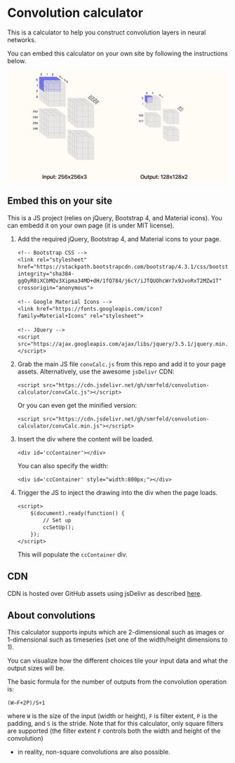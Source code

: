# Convolution calculator

This is a calculator to help you construct convolution layers in neural networks.

You can embed this calculator on your own site by following the instructions below.

<img src="imgs/twitter.png" alt="drawing" width="600"/>

## Embed this on your site

This is a JS project (relies on jQuery, Bootstrap 4, and Material icons). You can embedd it on your own page (it is under MIT license).

1. Add the required jQuery, Bootstrap 4, and Material icons to your page.
    ```
    <!-- Bootstrap CSS -->
    <link rel="stylesheet" href="https://stackpath.bootstrapcdn.com/bootstrap/4.3.1/css/bootstrap.min.css" integrity="sha384-ggOyR0iXCbMQv3Xipma34MD+dH/1fQ784/j6cY/iJTQUOhcWr7x9JvoRxT2MZw1T" crossorigin="anonymous">

    <!-- Google Material Icons -->
    <link href="https://fonts.googleapis.com/icon?family=Material+Icons" rel="stylesheet">

    <!-- JQuery -->
    <script src="https://ajax.googleapis.com/ajax/libs/jquery/3.5.1/jquery.min.js"></script>
    ```

2. Grab the main JS file `convCalc.js` from this repo and add it to your page assets. Alternatively, use the awesome `jsDelivr` CDN:
    ```
    <script src="https://cdn.jsdelivr.net/gh/smrfeld/convolution-calculator/convCalc.js"></script>
    ```
    Or you can even get the minified version:
    ```
    <script src="https://cdn.jsdelivr.net/gh/smrfeld/convolution-calculator/convCalc.min.js"></script>
    ```

3. Insert the div where the content will be loaded.
    ```
    <div id='ccContainer'></div>
    ```
    You can also specify the width:
    ```
    <div id='ccContainer' style="width:800px;"></div>
    ```

4. Trigger the JS to inject the drawing into the div when the page loads.
    ```
    <script>
        $(document).ready(function() {
            // Set up
            ccSetUp();
        });
    </script>
    ```
    This will populate the `ccContainer` div.

## CDN

CDN is hosted over GitHub assets using jsDelivr as described [here](https://medium.com/javarevisited/how-to-host-your-repository-js-css-on-open-source-cdn-jsdelivr-4de252d6fbad).

## About convolutions

This calculator supports inputs which are 2-dimensional such as images or 1-dimensional such as timeseries (set one of the width/height dimensions to 1).

You can visualize how the different choices tile your input data and what the output sizes will be.

The basic formula for the number of outputs from the convolution operation is:
```
(W−F+2P)/S+1
```
where `W` is the size of the input (width or height), `F` is filter extent, `P` is the padding, and `S` is the stride.
Note that for this calculator, only square filters are supported (the filter extent `F` controls both the width and height of the convolution) 
- in reality, non-square convolutions are also possible.